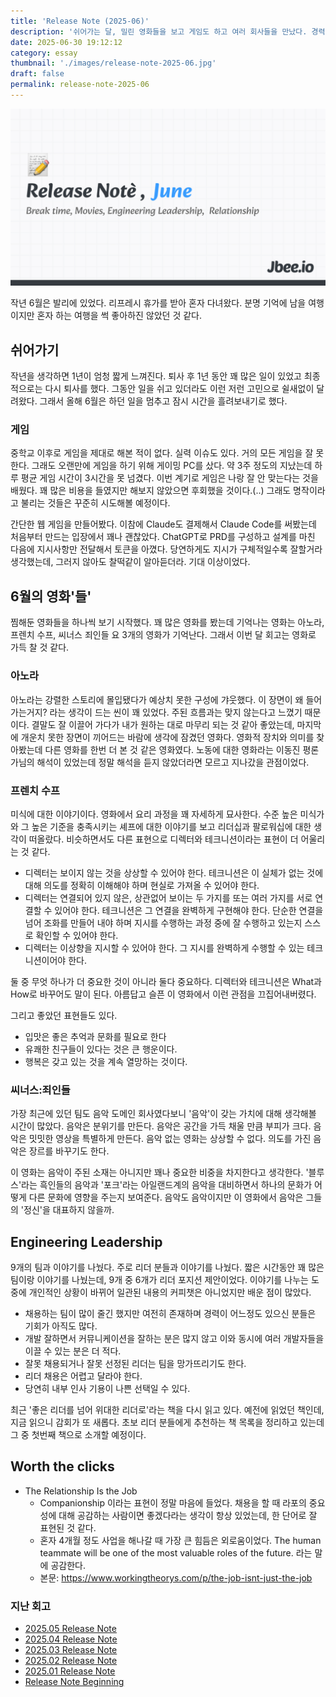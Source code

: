 ```yaml
---
title: 'Release Note (2025-06)'
description: '쉬어가는 달, 밀린 영화들을 보고 게임도 하고 여러 회사들을 만났다. 경력이 어느정도 있는 엔지니어에게는 아직까진 기회가 많은 것 같다.'
date: 2025-06-30 19:12:12
category: essay
thumbnail: './images/release-note-2025-06.jpg'
draft: false
permalink: release-note-2025-06
---
```


![](./images/release-note-2025-06.jpg)

작년 6월은 발리에 있었다. 리프레시 휴가를 받아 혼자 다녀왔다. 분명 기억에 남을 여행이지만 혼자 하는 여행을 썩 좋아하진 않았던 것 같다.

## 쉬어가기
작년을 생각하면 1년이 엄청 짧게 느껴진다. 퇴사 후 1년 동안 꽤 많은 일이 있었고 최종적으로는 다시 퇴사를
했다. 그동안 일을 쉬고 있더라도 이런 저런 고민으로 쉴새없이 달려왔다. 그래서 올해 6월은 하던 일을 멈추고 잠시 시간을 흘려보내기로 했다.

### 게임
중학교 이후로 게임을 제대로 해본 적이 없다. 실력 이슈도 있다. 거의 모든 게임을 잘 못한다. 그래도 오랜만에 게임을 하기 위해 게이밍 PC를 샀다. 약 3주 정도의 지났는데 하루 평균 게임 시간이 3시간을 못 넘겼다. 이번 계기로 게임은 나랑 잘 안 맞는다는 것을 배웠다. 꽤 많은 비용을 들였지만 해보지 않았으면 후회했을 것이다.(..) 그래도 명작이라고 불리는 것들은 꾸준히 시도해볼 예정이다.

간단한 웹 게임을 만들어봤다. 이참에 Claude도 결제해서 Claude Code를 써봤는데 처음부터 만드는 입장에서 꽤나 괜찮았다. ChatGPT로 PRD를 구성하고 설계를 마친 다음에 지시사항만 전달해서 토큰을 아꼈다. 당연하게도 지시가 구체적일수록 잘할거라 생각했는데, 그러지 않아도 찰떡같이 알아듣더라. 기대 이상이었다.


## 6월의 영화'들'
찜해둔 영화들을 하나씩 보기 시작했다. 꽤 많은 영화를 봤는데 기억나는 영화는 아노라, 프렌치 수프, 씨너스 죄인들 요 3개의 영화가 기억난다. 그래서 이번 달 회고는 영화로 가득 찰 것 같다.

### 아노라
아노라는 강렬한 스토리에 몰입됐다가 예상치 못한 구성에 갸웃했다. 이 장면이 왜 들어가는거지? 라는 생각이 드는 씬이 꽤 있었다. 주된 흐름과는 맞지 않는다고 느꼈기 때문이다. 결말도 잘 이끌어 가다가 내가 원하는 대로 마무리 되는 것 같아 좋았는데, 마지막에 개운치 못한 장면이 끼어드는 바람에 생각에 잠겼던 영화다. 영화적 장치와 의미를 찾아봤는데 다른 영화를 한번 더 본 것 같은 영화였다. 노동에 대한 영화라는 이동진 평론가님의 해석이 있었는데 정말 해석을 듣지 않았더라면 모르고 지나갔을 관점이었다.

### 프렌치 수프
미식에 대한 이야기이다. 영화에서 요리 과정을 꽤 자세하게 묘사한다. 수준 높은 미식가와 그 높은 기준을 충족시키는 셰프에 대한 이야기를 보고 리더십과 팔로워십에 대한 생각이 떠올랐다. 비슷하면서도 다른 표현으로 디렉터와 테크니션이라는 표현이 더 어울리는 것 같다.

- 디렉터는 보이지 않는 것을 상상할 수 있어야 한다. 테크니션은 이 실체가 없는 것에 대해 의도를 정확히 이해해야 하며 현실로 가져올 수 있어야 한다.
- 디렉터는 연결되어 있지 않은, 상관없어 보이는 두 가지를 또는 여러 가지를 서로 연결할 수 있어야 한다. 테크니션은 그 연결을 완벽하게 구현해야 한다. 단순한 연결을 넘어 조화를 만들어 내야 하며 지시를 수행하는 과정 중에 잘 수행하고 있는지 스스로 확인할 수 있어야 한다.
- 디렉터는 이상향을 지시할 수 있어야 한다. 그 지시를 완벽하게 수행할 수 있는 테크니션이어야 한다.

둘 중 무엇 하나가 더 중요한 것이 아니라 둘다 중요하다. 디렉터와 테크니션은 What과 How로 바꾸어도 말이 된다. 아름답고 슬픈 이 영화에서 이런 관점을 끄집어내버렸다.

그리고 좋았던 표현들도 있다.
- 입맛은 좋은 추억과 문화를 필요로 한다
- 유쾌한 친구들이 있다는 것은 큰 행운이다.
- 행복은 갖고 있는 것을 계속 열망하는 것이다.

### 씨너스:죄인들
가장 최근에 있던 팀도 음악 도메인 회사였다보니 '음악'이 갖는 가치에 대해 생각해볼 시간이 많았다. 음악은 분위기를 만든다. 음악은 공간을 가득 채울 만큼 부피가 크다. 음악은 밋밋한 영상을 특별하게 만든다. 음악 없는 영화는 상상할 수 없다. 의도를 가진 음악은 장르를 바꾸기도 한다.

이 영화는 음악이 주된 소재는 아니지만 꽤나 중요한 비중을 차지한다고 생각한다. '블루스'라는 흑인들의 음악과 '포크'라는 아일랜드계의 음악을 대비하면서 하나의 문화가 어떻게 다른 문화에 영향을 주는지 보여준다. 음악도 음악이지만 이 영화에서 음악은 그들의 '정신'을 대표하지 않을까.

## Engineering Leadership
9개의 팀과 이야기를 나눴다. 주로 리더 분들과 이야기를 나눴다. 짧은 시간동안 꽤 많은 팀이랑 이야기를 나눴는데, 9개 중 6개가 리더 포지션 제안이었다. 이야기를 나누는 도중에 개인적인 상황이 바뀌어 일관된 내용의 커피챗은 아니었지만 배운 점이 많았다.

- 채용하는 팀이 많이 줄긴 했지만 여전히 존재하며 경력이 어느정도 있으신 분들은 기회가 아직도 많다.
- 개발 잘하면서 커뮤니케이션을 잘하는 분은 많지 않고 이와 동시에 여러 개발자들을 이끌 수 있는 분은 더 적다.
- 잘못 채용되거나 잘못 선정된 리더는 팀을 망가뜨리기도 한다.
- 리더 채용은 어렵고 달라야 한다.
- 당연히 내부 인사 기용이 나쁜 선택일 수 있다.

최근 '좋은 리더를 넘어 위대한 리더로'라는 책을 다시 읽고 있다. 예전에 읽었던 책인데, 지금 읽으니 감회가 또 새롭다. 초보 리더 분들에게 추천하는 책 목록을 정리하고 있는데 그 중 첫번째 책으로 소개할 예정이다.

## Worth the clicks
- The Relationship Is the Job
	- Companionship 이라는 표현이 정말 마음에 들었다. 채용을 할 때 라포의 중요성에 대해 공감하는 사람이면 좋겠다라는 생각이 항상 있었는데, 한 단어로 잘 표현된 것 같다.
	- 혼자 4개월 정도 사업을 해나갈 때 가장 큰 힘듬은 외로움이었다. The human teammate will be one of the most valuable roles of the future. 라는 말에 공감한다.
	- 본문: https://www.workingtheorys.com/p/the-job-isnt-just-the-job

### 지난 회고

- [2025.05 Release Note](https://jbee.io/articles/essay/release-note-2025-05)
- [2025.04 Release Note](https://jbee.io/articles/essay/release-note-2025-04)
- [2025.03 Release Note](https://jbee.io/articles/essay/release-note-2025-03)
- [2025.02 Release Note](https://jbee.io/articles/essay/release-note-2025-02)
- [2025.01 Release Note](https://jbee.io/articles/essay/release-note-2025-01)
- [Release Note Beginning](https://jbee.io/articles/essay/about-release-note)
